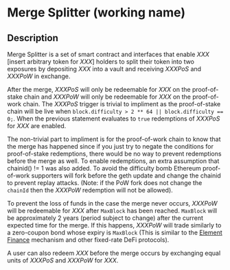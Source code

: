 # Merge Splitter (working name)

## Description

Merge Splitter is a set of smart contract and interfaces that enable *XXX* [insert arbitrary token for *XXX*] holders to split their token into two exposures by depositing *XXX* into a vault and receiving *XXXPoS* and *XXXPoW* in exchange.

After the merge, *XXXPoS* will only be redeemable for *XXX* on the proof-of-stake chain and *XXXPoW* will only be redeemable for *XXX* on the proof-of-work chain. The *XXXPoS* trigger is trivial to impliment as the proof-of-stake chain will be live when ```block.difficulty > 2 ** 64 || block.difficulty == 0;```. When the previous statement evaluates to ```true``` redemptions of *XXXPoS* for *XXX* are enabled.

The non-trivial part to impliment is for the proof-of-work chain to know that the merge has happened since if you just try to negate the conditions for proof-of-stake redemptions, there would be no way to prevent redemptions before the merge as well. To enable redemptions, an extra assumption that chainid() != 1 was also added. To avoid the difficulty bomb Ethereum proof-of-work supporters will fork before the geth update and change the chainid to prevent replay attacks. (Note: if the PoW fork does not change the ```chainId``` then the *XXXPoW* redemption will not be allowed).

To prevent the loss of funds in the case the merge never occurs, *XXXPoW* will be redeemable for *XXX* after ```MaxBlock``` has been reached. ```MaxBlock``` will be approximately 2 years (period subject to change) after the current expected time for the merge. If this happens, *XXXPoW* will trade similarly to a zero-coupon bond whose expiry is ```MaxBlock``` (This is similar to the [Element Finance](https://docs.element.fi/) mechanism and other fixed-rate DeFi protocols).

A user can also redeem *XXX* before the merge occurs by exchanging equal units of *XXXPoS* and *XXXPoW* for *XXX*.

